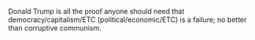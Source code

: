Donald Trump is all the proof anyone should need that democracy/capitalism/ETC (political/economic/ETC) is a failure; no better than corruptive communism.
